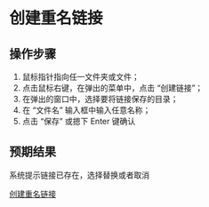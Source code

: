 # 创建重名链接

## 操作步骤

1. 鼠标指针指向任一文件夹或文件；
2. 点击鼠标右键，在弹出的菜单中，点击 “创建链接”；
3. 在弹出的窗口中，选择要将链接保存的目录；
4. 在 “文件名” 输入框中输入任意名称；
5. 点击 “保存” 或摁下 Enter 键确认

## 预期结果

系统提示链接已存在，选择替换或者取消

[创建重名链接](./img/创建重名链接.png)

